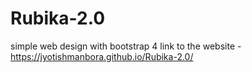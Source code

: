 # Rubika-2.0
simple web design with bootstrap 4
link to the website - https://jyotishmanbora.github.io/Rubika-2.0/

